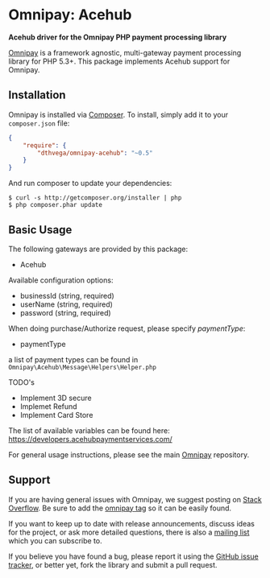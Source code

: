 # Omnipay: Acehub

**Acehub driver for the Omnipay PHP payment processing library**

[Omnipay](https://github.com/thephpleague/omnipay) is a framework agnostic, multi-gateway payment
processing library for PHP 5.3+. This package implements Acehub support for Omnipay.

## Installation

Omnipay is installed via [Composer](http://getcomposer.org/). To install, simply add it
to your `composer.json` file:

```json
{
    "require": {
        "dthvega/omnipay-acehub": "~0.5"
    }
}
```

And run composer to update your dependencies:

    $ curl -s http://getcomposer.org/installer | php
    $ php composer.phar update

## Basic Usage

The following gateways are provided by this package:

* Acehub

Available configuration options:

* businessId (string, required)
* userName (string, required)
* password (string, required)

When doing purchase/Authorize request, please specify _paymentType_:

* paymentType

a list of payment types can be found in ``Omnipay\Acehub\Message\Helpers\Helper.php``

TODO's
* Implement 3D secure
* Implemet Refund
* Implement Card Store

The list of available variables can be found here:
https://developers.acehubpaymentservices.com/

For general usage instructions, please see the main [Omnipay](https://github.com/thephpleague/omnipay)
repository.

## Support

If you are having general issues with Omnipay, we suggest posting on
[Stack Overflow](http://stackoverflow.com/). Be sure to add the
[omnipay tag](http://stackoverflow.com/questions/tagged/omnipay) so it can be easily found.

If you want to keep up to date with release announcements, discuss ideas for the project,
or ask more detailed questions, there is also a [mailing list](https://groups.google.com/forum/#!forum/omnipay) which
you can subscribe to.

If you believe you have found a bug, please report it using the [GitHub issue tracker](https://github.com/dthvega/omnipay-acehub/issues),
or better yet, fork the library and submit a pull request.
